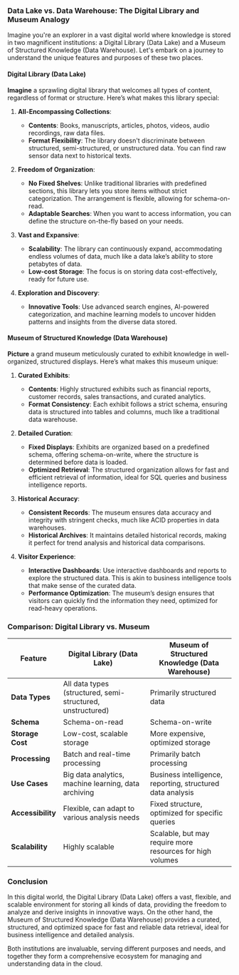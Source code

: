 ### Data Lake vs. Data Warehouse: The Digital Library and Museum Analogy

Imagine you're an explorer in a vast digital world where knowledge is stored in two magnificent institutions: a Digital Library (Data Lake) and a Museum of Structured Knowledge (Data Warehouse). Let's embark on a journey to understand the unique features and purposes of these two places.

#### **Digital Library (Data Lake)**

**Imagine** a sprawling digital library that welcomes all types of content, regardless of format or structure. Here’s what makes this library special:

1. **All-Encompassing Collections**:
   - **Contents**: Books, manuscripts, articles, photos, videos, audio recordings, raw data files.
   - **Format Flexibility**: The library doesn't discriminate between structured, semi-structured, or unstructured data. You can find raw sensor data next to historical texts.

2. **Freedom of Organization**:
   - **No Fixed Shelves**: Unlike traditional libraries with predefined sections, this library lets you store items without strict categorization. The arrangement is flexible, allowing for schema-on-read.
   - **Adaptable Searches**: When you want to access information, you can define the structure on-the-fly based on your needs.

3. **Vast and Expansive**:
   - **Scalability**: The library can continuously expand, accommodating endless volumes of data, much like a data lake’s ability to store petabytes of data.
   - **Low-cost Storage**: The focus is on storing data cost-effectively, ready for future use.

4. **Exploration and Discovery**:
   - **Innovative Tools**: Use advanced search engines, AI-powered categorization, and machine learning models to uncover hidden patterns and insights from the diverse data stored.

#### **Museum of Structured Knowledge (Data Warehouse)**

**Picture** a grand museum meticulously curated to exhibit knowledge in well-organized, structured displays. Here’s what makes this museum unique:

1. **Curated Exhibits**:
   - **Contents**: Highly structured exhibits such as financial reports, customer records, sales transactions, and curated analytics.
   - **Format Consistency**: Each exhibit follows a strict schema, ensuring data is structured into tables and columns, much like a traditional data warehouse.

2. **Detailed Curation**:
   - **Fixed Displays**: Exhibits are organized based on a predefined schema, offering schema-on-write, where the structure is determined before data is loaded.
   - **Optimized Retrieval**: The structured organization allows for fast and efficient retrieval of information, ideal for SQL queries and business intelligence reports.

3. **Historical Accuracy**:
   - **Consistent Records**: The museum ensures data accuracy and integrity with stringent checks, much like ACID properties in data warehouses.
   - **Historical Archives**: It maintains detailed historical records, making it perfect for trend analysis and historical data comparisons.

4. **Visitor Experience**:
   - **Interactive Dashboards**: Use interactive dashboards and reports to explore the structured data. This is akin to business intelligence tools that make sense of the curated data.
   - **Performance Optimization**: The museum’s design ensures that visitors can quickly find the information they need, optimized for read-heavy operations.

### Comparison: Digital Library vs. Museum

| Feature                   | Digital Library (Data Lake)                               | Museum of Structured Knowledge (Data Warehouse)                  |
|---------------------------|----------------------------------------------------------|-----------------------------------------------------------------|
| **Data Types**            | All data types (structured, semi-structured, unstructured)| Primarily structured data                                      |
| **Schema**                | Schema-on-read                                           | Schema-on-write                                                |
| **Storage Cost**          | Low-cost, scalable storage                               | More expensive, optimized storage                               |
| **Processing**            | Batch and real-time processing                           | Primarily batch processing                                      |
| **Use Cases**             | Big data analytics, machine learning, data archiving     | Business intelligence, reporting, structured data analysis      |
| **Accessibility**         | Flexible, can adapt to various analysis needs            | Fixed structure, optimized for specific queries                 |
| **Scalability**           | Highly scalable                                          | Scalable, but may require more resources for high volumes       |

### Conclusion

In this digital world, the Digital Library (Data Lake) offers a vast, flexible, and scalable environment for storing all kinds of data, providing the freedom to analyze and derive insights in innovative ways. On the other hand, the Museum of Structured Knowledge (Data Warehouse) provides a curated, structured, and optimized space for fast and reliable data retrieval, ideal for business intelligence and detailed analysis.

Both institutions are invaluable, serving different purposes and needs, and together they form a comprehensive ecosystem for managing and understanding data in the cloud.
